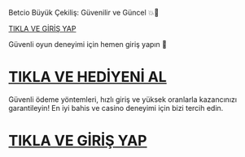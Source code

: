 Betcio Büyük Çekiliş: Güvenilir ve Güncel 💥🎲

<a href="https://yenilink.org/girisadresii">TIKLA VE GİRİŞ YAP</a>

Güvenli oyun deneyimi için hemen giriş yapın 🎁

# <a href="https://yenilink.org/girisadresii">TIKLA VE HEDİYENİ AL</a>

Güvenli ödeme yöntemleri, hızlı giriş ve yüksek oranlarla kazancınızı garantileyin! En iyi bahis ve casino deneyimi için bizi tercih edin.

# <a href="https://yenilink.org/girisadresii">TIKLA VE GİRİŞ YAP</a>

